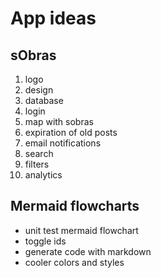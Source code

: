 # App ideas

## sObras



1. logo
2. design 
3. database 
4. login 
5. map with sobras
6. expiration of old posts 
7. email notifications 
8. search 
9. filters
10. analytics 


## Mermaid flowcharts

* unit test mermaid flowchart 
* toggle ids 
* generate code with markdown
* cooler colors and styles
